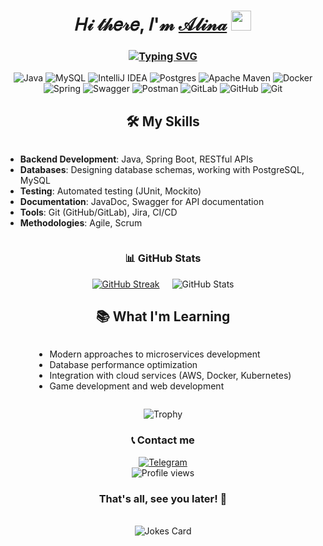 <div align="center">
  <h1>𝐻𝒾 𝓉𝒽𝑒𝓇𝑒, 𝐼'𝓂 <a href="здесь ссыль на страницу куда нить" target="_blank">𝒜𝓁𝒾𝓃𝒶</a> 
    <img src="https://github.com/blackcater/blackcater/raw/main/images/Hi.gif" height="32"/>
  </h1>
  
  <h3>
    <a href="https://git.io/typing-svg">
      <img src="https://readme-typing-svg.herokuapp.com?font=Fira+Code&size=19&pause=950&color=A14D3D&center=true&width=435&lines=I'm+a+beginner+Java+backend+developer" alt="Typing SVG" />
    </a>
  </h3>

![Java](https://img.shields.io/badge/java-%23ED8B00.svg?style=for-the-badge&logo=openjdk&logoColor=white)
![MySQL](https://img.shields.io/badge/mysql-4479A1.svg?style=for-the-badge&logo=mysql&logoColor=white)
![IntelliJ IDEA](https://img.shields.io/badge/IntelliJIDEA-000000.svg?style=for-the-badge&logo=intellij-idea&logoColor=white)
![Postgres](https://img.shields.io/badge/postgres-%23316192.svg?style=for-the-badge&logo=postgresql&logoColor=white)
![Apache Maven](https://img.shields.io/badge/Apache%20Maven-C71A36?style=for-the-badge&logo=Apache%20Maven&logoColor=white)
![Docker](https://img.shields.io/badge/docker-%230db7ed.svg?style=for-the-badge&logo=docker&logoColor=white)
![Spring](https://img.shields.io/badge/spring-%236DB33F.svg?style=for-the-badge&logo=spring&logoColor=white)
![Swagger](https://img.shields.io/badge/-Swagger-%23Clojure?style=for-the-badge&logo=swagger&logoColor=white)
![Postman](https://img.shields.io/badge/Postman-FF6C37?style=for-the-badge&logo=postman&logoColor=white)
![GitLab](https://img.shields.io/badge/gitlab-%23181717.svg?style=for-the-badge&logo=gitlab&logoColor=white)
![GitHub](https://img.shields.io/badge/github-%23121011.svg?style=for-the-badge&logo=github&logoColor=white)
![Git](https://img.shields.io/badge/git-%23F05033.svg?style=for-the-badge&logo=git&logoColor=white)

  <h2 align="center">🛠️ My Skills</h2>
  <div align="center">
    <ul style="display: inline-block; text-align: left;">
      <li><strong>Backend Development</strong>: Java, Spring Boot, RESTful APIs</li>
      <li><strong>Databases</strong>: Designing database schemas, working with PostgreSQL, MySQL</li>
      <li><strong>Testing</strong>: Automated testing (JUnit, Mockito)</li>
      <li><strong>Documentation</strong>: JavaDoc, Swagger for API documentation</li>
      <li><strong>Tools</strong>: Git (GitHub/GitLab), Jira, CI/CD</li>
      <li><strong>Methodologies</strong>: Agile, Scrum</li>
    </ul>
  </div>

<h3 align="center">📊 GitHub Stats</h3>

<div style="display: flex; justify-content: center; gap: 20px;">
  <a href="https://git.io/streak-stats">
    <img src="https://streak-stats.demolab.com?user=linskay&theme=dark&border=transparent&locale=ru&short_numbers=&date_format=j%20M%5B%20Y%5D" alt="GitHub Streak" />
  </a>
  <img src="https://github-readme-stats.vercel.app/api?username=linskay&theme=darcula&show_icons=true&hide_border=true" alt="GitHub Stats" />
</div>

  <h2 align="center">📚 What I'm Learning</h2>
  <div align="center">
    <ul style="display: inline-block; text-align: left;">
      <li>Modern approaches to microservices development</li>
      <li>Database performance optimization</li>
      <li>Integration with cloud services (AWS, Docker, Kubernetes)</li>
      <li>Game development and web development</li>
    </ul>
  </div>
</div>

<p align="center">
  <img src="https://github-profile-trophy.vercel.app/?username=linskay&theme=onedark" alt="Trophy" />
</p>

<h3 align="center">📞 Contact me</h3> 

<div align="center">
  <a href="https://t.me/samtakoy4" target="_blank">
    <img src="https://img.shields.io/badge/Telegram-2CA5E0?style=for-the-badge&logo=telegram&logoColor=white" alt="Telegram" />
  </a>
  <br /> 
  <img src="https://komarev.com/ghpvc/?username=linskay&color=orange" alt="Profile views" />
</div>

<div align="center">
  <h3>That's all, see you later! 🌟</h3>
  <br />
  <img src="https://readme-jokes.vercel.app/api" alt="Jokes Card" />
</div>
